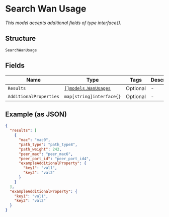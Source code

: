 
# Search Wan Usage

*This model accepts additional fields of type interface{}.*

## Structure

`SearchWanUsage`

## Fields

| Name | Type | Tags | Description |
|  --- | --- | --- | --- |
| `Results` | [`[]models.WanUsages`](../../doc/models/wan-usages.md) | Optional | - |
| `AdditionalProperties` | `map[string]interface{}` | Optional | - |

## Example (as JSON)

```json
{
  "results": [
    {
      "mac": "mac0",
      "path_type": "path_type8",
      "path_weight": 242,
      "peer_mac": "peer_mac6",
      "peer_port_id": "peer_port_id4",
      "exampleAdditionalProperty": {
        "key1": "val1",
        "key2": "val2"
      }
    }
  ],
  "exampleAdditionalProperty": {
    "key1": "val1",
    "key2": "val2"
  }
}
```

